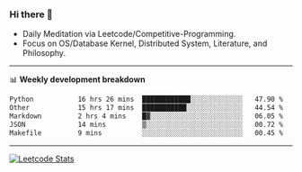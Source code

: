 ### Hi there 👋
* Daily Meditation via Leetcode/Competitive-Programming.
* Focus on OS/Database Kernel, Distributed System, Literature, and Philosophy.

-------

📊 **Weekly development breakdown**
<!--START_SECTION:waka-->

```txt
Python           16 hrs 26 mins  ████████████░░░░░░░░░░░░░   47.90 %
Other            15 hrs 17 mins  ███████████░░░░░░░░░░░░░░   44.54 %
Markdown         2 hrs 4 mins    █▓░░░░░░░░░░░░░░░░░░░░░░░   06.05 %
JSON             14 mins         ▒░░░░░░░░░░░░░░░░░░░░░░░░   00.72 %
Makefile         9 mins          ░░░░░░░░░░░░░░░░░░░░░░░░░   00.45 %
```

<!--END_SECTION:waka-->

-------

[![Leetcode Stats](https://leetcard.jacoblin.cool/hzhang413?font=Fira+Mono)](https://leetcode.com/fxrc)
<!-- ![image](./cyberpunk-ghost-in-the-shell.gif)
![image](./gis-archive.png) -->

